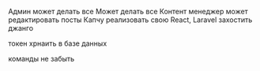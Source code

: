 Админ может делать все Может делать все
Контент менеджер может редактировать посты
Капчу реализовать свою
React, Laravel
захостить джанго

токен хрнаить в базе данных


команды не забыть
